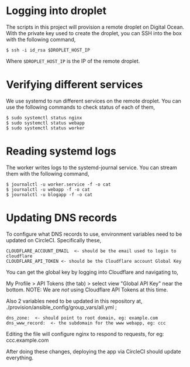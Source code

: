 # Logging into droplet

The scripts in this project will provision a remote droplet on Digital Ocean. 
With the private key used to create the droplet, you can SSH into the box with
the following command,

```
$ ssh -i id_rsa $DROPLET_HOST_IP
```

Where `$DROPLET_HOST_IP` is the IP of the remote droplet. 


# Verifying different services

We use systemd to run different services on the remote droplet. You can use the 
following commands to check status of each of them,

```
$ sudo systemctl status nginx
$ sudo systemctl status webapp
$ sudo systemctl status worker
```

# Reading systemd logs

The worker writes logs to the systemd-journal service. You can stream them with 
the following command,

```
$ journalctl -u worker.service -f -o cat
$ journalctl -u webapp -f -o cat
$ journalctl -u blogapp -f -o cat

```




# Updating DNS records

To configure what DNS records to use, environment variables need to be updated 
on CircleCI. Specifically these,

```
CLOUDFLARE_ACCOUNT_EMAIL  <- should be the email used to login to cloudflare
CLOUDFLARE_API_TOKEN <- should be the Cloudflare account Global Key
```

You can get the global key by logging into Cloudflare and navigating to,

My Profile > API Tokens (the tab) > select view "Global API Key" near the 
bottom. 
NOTE: We are *not* using Cloudflare API Tokens at this time. 


Also 2 variables need to be updated in this repository at,
./provision/ansible_config/group_vars/all.yml ;

```
dns_zone:  <- should point to root domain, eg: example.com
dns_www_record:  <- the subdomain for the www webapp, eg: ccc
```

Editing the file will configure nginx to respond to requests,
for eg: ccc.example.com

After doing these changes, deploying the app via CircleCI should update 
everything.
